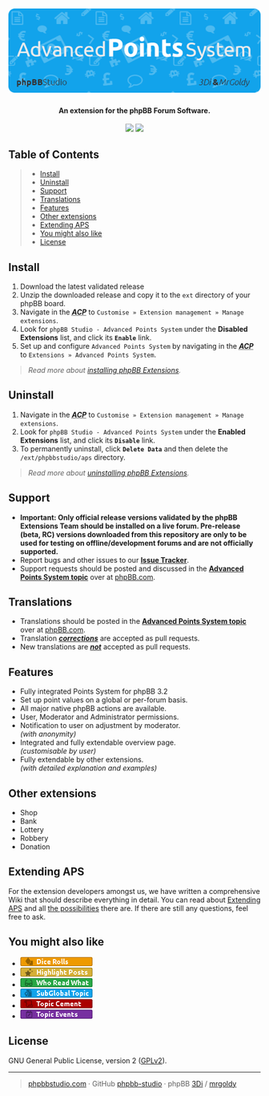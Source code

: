 <h1 align="center"><img src="./images/aps.png" alt="Advanced Points System" /></h1>
<h4 align="center">An extension for the phpBB Forum Software.</h4>

<p align="center">
	<img src="https://img.shields.io/badge/Version-1.0.0-12a3eb.svg" />
	<img src="https://img.shields.io/badge/License-GPLv2-gold.svg" />
</p>

## Table of Contents
> - [Install](#install)
> - [Uninstall](#uninstall)
> - [Support](#support)
> - [Translations](#translations)
> - [Features](#features)
> - [Other extensions](#other-extensions)
> - [Extending APS](#extending-aps)
> - [You might also like](#you-might-also-like)
> - [License](#license)

## Install
1. Download the latest validated release
2. Unzip the downloaded release and copy it to the `ext` directory of your phpBB board.
3. Navigate in the ***<abbr title="Administration Control Panel">ACP</abbr>*** to `Customise » Extension management » Manage extensions`.
4. Look for `phpBB Studio - Advanced Points System` under the **Disabled Extensions** list, and click its **`Enable`** link.
5. Set up and configure `Advanced Points System` by navigating in the ***<abbr title="Administration Control Panel">ACP</abbr>*** to `Extensions » Advanced Points System`.

> *Read more about [installing phpBB Extensions](https://www.phpbb.com/extensions/installing/#installing).*

## Uninstall
1. Navigate in the ***<abbr title="Administration Control Panel">ACP</abbr>*** to `Customise » Extension management » Manage extensions`.
2. Look for `phpBB Studio - Advanced Points System` under the **Enabled Extensions** list, and click its **`Disable`** link.
3. To permanently uninstall, click **`Delete Data`** and then delete the `/ext/phpbbstudio/aps` directory.

> *Read more about [uninstalling phpBB Extensions](https://www.phpbb.com/extensions/installing/#removing).*

## Support
- **Important: Only official release versions validated by the phpBB Extensions Team should be installed on a live forum. Pre-release (beta, RC) versions downloaded from this repository are only to be used for testing on offline/development forums and are not officially supported.**
- Report bugs and other issues to our **[Issue Tracker]()**.
- Support requests should be posted and discussed in the **[Advanced Points System topic]()** over at [phpBB.com](https://www.phpbb.com).

## Translations
- Translations should be posted in the **[Advanced Points System topic]()** over at [phpBB.com](https://www.phpbb.com).
- Translation <u>***corrections***</u> are accepted as pull requests.
- New translations are <u>***not***</u> accepted as pull requests.

## Features
- Fully integrated Points System for phpBB 3.2
- Set up point values on a global or per-forum basis.
- All major native phpBB actions are available.
- User, Moderator and Administrator permissions.
- Notification to user on adjustment by moderator.<br />*(with anonymity)*
- Integrated and fully extendable overview page.<br />*(customisable by user)*
- Fully extendable by other extensions.<br />*(with detailed explanation and examples)*

## Other extensions
- Shop
- Bank
- Lottery
- Robbery
- Donation

## Extending APS
For the extension developers amongst us, we have written a comprehensive Wiki that should describe everything in detail.
You can read about [Extending APS]() and all [the possibilities]() there are. If there are still any questions, feel free to ask.

## You might also like
- <a href="https://github.com/phpBB-Studio/DiceRolls"><img src="./images/dice_rolls.png" alt="Dice Rolls" /></a>
- <a href="https://github.com/phpBB-Studio/HighlightPosts"><img src="./images/highlight_posts.png" alt="Highlight Posts" /></a>
- <a href="https://github.com/phpBB-Studio/WhoReadWhat"><img src="./images/who_read_what.png" alt="Who Read What" /></a>
- <a href="https://github.com/phpBB-Studio/SubGlobalTopics"><img src="./images/subglobal_topic.png" alt="Sub Global Topic" /></a>
- <a href="https://github.com/phpBB-Studio/TopicCementStyle"><img src="./images/topic_cement.png" alt="Topic Cement Style" /></a>
- <a href="https://github.com/phpBB-Studio/DateTopicStarterTemplate"><img src="./images/topic_events.png" alt="Topic Events" /></a>



## License
GNU General Public License, version 2 ([GPLv2](license.txt)).

---
> [phpbbstudio.com](https://www.phpbbstudio.com) · GitHub [phpbb-studio](https://github.com/phpbb-studio/) · phpBB [3Di](https://www.phpbb.com/community/memberlist.php?mode=viewprofile&u=177467) / [mrgoldy](https://www.phpbb.com/community/memberlist.php?mode=viewprofile&u=1114105)

